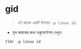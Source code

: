 # gid

> এই কমান্ড একটি উপনাম `-p linux id`.

- মূল কমান্ডের জন্য ডকুমেন্টেশন দেখুন:

`tldr -p linux id`
